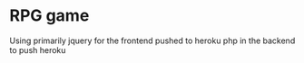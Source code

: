# RPG game
Using primarily jquery for the frontend
pushed to heroku
php in the backend to push heroku
